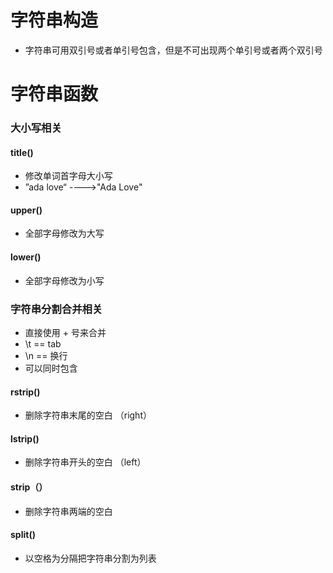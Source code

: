 # 字符串构造

- 字符串可用双引号或者单引号包含，但是不可出现两个单引号或者两个双引号

# 字符串函数

### 大小写相关

####  title()

- 修改单词首字母大小写
- ”ada love“    ---->"Ada Love"

#### upper()

- 全部字母修改为大写

#### lower()

- 全部字母修改为小写

### 字符串分割合并相关

- 直接使用 + 号来合并
- \t  == tab
- \n == 换行
- 可以同时包含

#### rstrip()

- 删除字符串末尾的空白 （right）

#### lstrip()

- 删除字符串开头的空白  （left）

#### strip（）

- 删除字符串两端的空白
#### split()
- 以空格为分隔把字符串分割为列表

